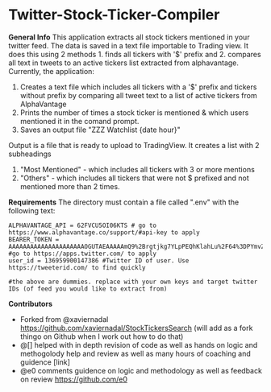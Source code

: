 # Twitter-Stock-Ticker-Compiler

**General Info**
This application extracts all stock tickers mentioned in your twitter feed.  The data is saved in a text file importable to Trading view. It does this using 2 methods 1. finds all tickers with '$' prefix and 2. compares all text in tweets to an active tickers list extracted from alphavantage.  
Currently, the application: 
1. Creates a text file which includes all tickers with a '$' prefix and tickers without prefix by comparing all tweet text to a list of active tickers from AlphaVantage
2. Prints the number of times a stock ticker is mentioned &amp; which users mentioned it in the comand prompt. 
3. Saves an output file "ZZZ Watchlist {date hour}"

Output is a file that is ready to upload to TradingView. It creates a list with 2 subheadings
1. "Most Mentioned" - which includes all tickers with 3 or more mentions
2. "Others" - which includes all tickers that were not $ prefixed and not mentioned more than 2 times. 

**Requirements**
The directory must contain a file called ".env" with the following text:

    ALPHAVANTAGE_API = 62FVCU5OI06KTS # go to https://www.alphavantage.co/support/#api-key to apply
    BEARER_TOKEN = AAAAAAAAAAAAAAAAAAAAAOGUTAEAAAAAmQ9%2Brgtjkg7YLpPEQhKlahLu%2F64%3DPYmvZNS3ZOe5CLNQ2jfXow #go to https://apps.twitter.com/ to apply
    user_id = 136959900147386 #Twitter ID of user. Use https://tweeterid.com/ to find quickly

    #the above are dummies. replace with your own keys and target twitter IDs (of feed you would like to extract from)

**Contributors**
   - Forked from @xaviernadal https://github.com/xaviernadal/StockTickersSearch  (will add as a fork thingo on Github when I work out how to do that)
   - @[] helped with in depth revision of code as well as hands on logic and methogolody help and review as well as many hours of coaching and guidence [link]
   - @e0 comments guidence on logic and methodology as well as feedback on review https://github.com/e0 
